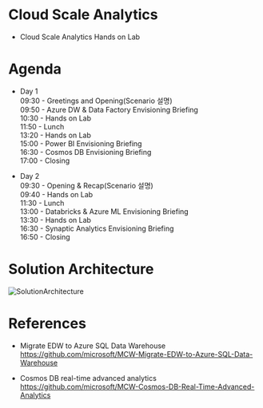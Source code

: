 # Cloud Scale Analytics
* Cloud Scale Analytics Hands on Lab  
    
# Agenda  
* Day 1  
09:30 - Greetings and Opening(Scenario 설명)   
09:50 - Azure DW & Data Factory Envisioning Briefing  
10:30 - Hands on Lab  
11:50 - Lunch  
13:20 - Hands on Lab  
15:00 - Power BI Envisioning Briefing  
16:30 - Cosmos DB Envisioning Briefing  
17:00 - Closing  
    
* Day 2  
09:30 - Opening & Recap(Scenario 설명)    
09:40 - Hands on Lab  
11:30 - Lunch  
13:00 - Databricks & Azure ML Envisioning Briefing  
13:30 - Hands on Lab  
16:30 - Synaptic Analytics Envisioning Briefing  
16:50 - Closing  
    
# Solution Architecture
![SolutionArchitecture](https://user-images.githubusercontent.com/38682210/68948402-25c3dc00-07fb-11ea-8d98-f4fd6c0447f8.jpg)

# References
* Migrate EDW to Azure SQL Data Warehouse  
https://github.com/microsoft/MCW-Migrate-EDW-to-Azure-SQL-Data-Warehouse  
  
* Cosmos DB real-time advanced analytics  
https://github.com/microsoft/MCW-Cosmos-DB-Real-Time-Advanced-Analytics  
